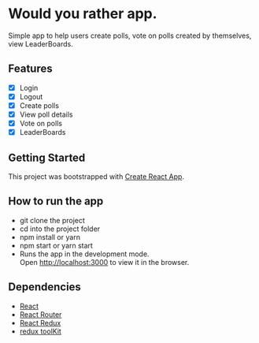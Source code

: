 # Would you rather app.

Simple app to help users create polls, vote on polls created by themselves, view LeaderBoards.

## Features

- [x] Login
- [x] Logout
- [x] Create polls
- [x] View poll details
- [x] Vote on polls
- [x] LeaderBoards

## Getting Started

This project was bootstrapped with [Create React App](https://github.com/facebook/create-react-app).

## How to run the app

- git clone the project
- cd into the project folder
- npm install or yarn
- npm start or yarn start
- Runs the app in the development mode.\
  Open [http://localhost:3000](http://localhost:3000) to view it in the browser.

## Dependencies

- [React](https://reactjs.org/)
- [React Router](https://reacttraining.com/react-router/web/guides/quick-start)
- [React Redux](https://redux.js.org/)
- [redux toolKit](https://redux-toolkit.js.org/)
